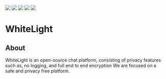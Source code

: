 ![](https://img.shields.io/badge/src-public-green) ![](https://img.shields.io/github/forks//WhiteLight-INC/WhiteLight/) ![](https://img.shields.io/github/stars/WhiteLight-INC/WhiteLight) ![](https://img.shields.io/github/issues/WhiteLight-INC/WhiteLight) ![](https://img.shields.io/twitter/follow/whitelightinc?style=social)

# WhiteLight

## About
WhiteLight is an open-source chat platform, consisting of privacy features such as, no logging, and full end to end encryption
We are focused on a safe and privacy free platform.

